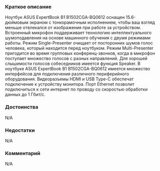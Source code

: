 ### **Краткое описание**
Ноутбук ASUS ExpertBook B1 B1502CGA-BQ0612 оснащен 15.6-дюймовым экраном с тонкорамочным исполнением, чтобы ваш взгляд меньше отвлекался от изображения при работе за устройством. Встроенный микрофон поддерживает технологию интеллектуального шумоподавления на основе машинного обучения с двумя режимами работы. Режим Single-Presenter очищает от посторонних шумов голос человека, который находится перед ноутбуком. Режим Multi-Presenter пригодится во время групповых конференц-звонков, когда в микрофон поступает множество голосов с разных направлений. Для хорошей слышимости голосов собеседников имеется функция Speaker.  В ноутбуке ASUS ExpertBook B1 B1502CGA-BQ0612 имеется множество интерфейсов для подключения различного периферийного оборудования. Видеоразъемы HDMI и USB Type-C обеспечат подключение к устройству монитора. Порт Ethernet позволит подключиться к сети интернет по проводу со скоростью обработки данных до 1 Гбит/с.

### **Достоинства**
N/A

### **Недостатки**
N/A

### **Комментарий**
N/A
